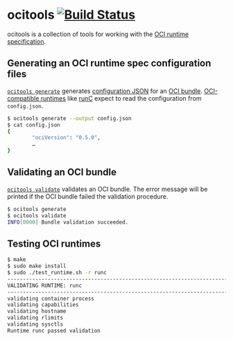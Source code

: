 # ocitools [![Build Status](https://travis-ci.org/opencontainers/ocitools.svg?branch=master)](https://travis-ci.org/opencontainers/ocitools)

ocitools is a collection of tools for working with the [OCI runtime specification][runtime-spec].

## Generating an OCI runtime spec configuration files

[`ocitools generate`][generate.1] generates [configuration JSON][config.json] for an [OCI bundle][bundle].
[OCI-compatible runtimes][runtime-spec] like [runC][] expect to read the configuration from `config.json`.

```sh
$ ocitools generate --output config.json
$ cat config.json
{
        "ociVersion": "0.5.0",
        …
}
```

## Validating an OCI bundle

[`ocitools validate`][validate.1] validates an OCI bundle.
The error message will be printed if the OCI bundle failed the validation procedure.

```sh
$ ocitools generate
$ ocitools validate
INFO[0000] Bundle validation succeeded.
```

## Testing OCI runtimes

```sh
$ make
$ sudo make install
$ sudo ./test_runtime.sh -r runc
-----------------------------------------------------------------------------------
VALIDATING RUNTIME: runc
-----------------------------------------------------------------------------------
validating container process
validating capabilities
validating hostname
validating rlimits
validating sysctls
Runtime runc passed validation
```

[bundle]: https://github.com/opencontainers/runtime-spec/blob/master/bundle.md
[config.json]: https://github.com/opencontainers/runtime-spec/blob/master/config.md
[runC]: https://github.com/opencontainers/runc
[runtime-spec]: https://github.com/opencontainers/runtime-spec

[generate.1]: man/ocitools-generate.1.md
[validate.1]: man/ocitools-validate.1.md
